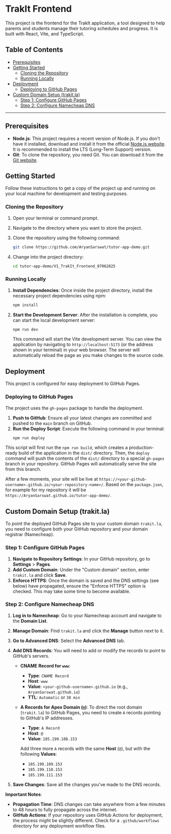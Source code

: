 # TrakIt Frontend

This project is the frontend for the TrakIt application, a tool designed to help parents and students manage their tutoring schedules and progress. It is built with React, Vite, and TypeScript.

## Table of Contents

- [Prerequisites](#prerequisites)
- [Getting Started](#getting-started)
  - [Cloning the Repository](#cloning-the-repository)
  - [Running Locally](#running-locally)
- [Deployment](#deployment)
  - [Deploying to GitHub Pages](#deploying-to-github-pages)
- [Custom Domain Setup (trakit.la)](#custom-domain-setup-trakitla)
  - [Step 1: Configure GitHub Pages](#step-1-configure-github-pages)
  - [Step 2: Configure Namecheap DNS](#step-2-configure-namecheap-dns)

---

## Prerequisites

- **Node.js**: This project requires a recent version of Node.js. If you don't have it installed, download and install it from the official [Node.js website](https://nodejs.org/). It is recommended to install the LTS (Long-Term Support) version.
- **Git**: To clone the repository, you need Git. You can download it from the [Git website](https://git-scm.com/).

## Getting Started

Follow these instructions to get a copy of the project up and running on your local machine for development and testing purposes.

### Cloning the Repository

1.  Open your terminal or command prompt.
2.  Navigate to the directory where you want to store the project.
3.  Clone the repository using the following command:

    ```bash
    git clone https://github.com/AryanSarswat/tutor-app-demo.git
    ```

4.  Change into the project directory:
    ```bash
    cd tutor-app-demo/V1_TrakIt_Frontend_07062025
    ```

### Running Locally

1.  **Install Dependencies**: Once inside the project directory, install the necessary project dependencies using npm:
    ```bash
    npm install
    ```
2.  **Start the Development Server**: After the installation is complete, you can start the local development server:
    ```bash
    npm run dev
    ```
    This command will start the Vite development server. You can view the application by navigating to `http://localhost:5173` (or the address shown in your terminal) in your web browser. The server will automatically reload the page as you make changes to the source code.

## Deployment

This project is configured for easy deployment to GitHub Pages.

### Deploying to GitHub Pages

The project uses the `gh-pages` package to handle the deployment.

1.  **Push to GitHub**: Ensure all your latest changes are committed and pushed to the `main` branch on GitHub.
2.  **Run the Deploy Script**: Execute the following command in your terminal:
    ```bash
    npm run deploy
    ```
This script will first run the `npm run build`, which creates a production-ready build of the application in the `dist/` directory. Then, the `deploy` command will push the contents of the `dist/` directory to a special `gh-pages` branch in your repository. GitHub Pages will automatically serve the site from this branch.

After a few moments, your site will be live at `https://<your-github-username>.github.io/<your-repository-name>/`. Based on the `package.json`, for example for my repository it will be `https://AryanSarswat.github.io/tutor-app-demo/`.

## Custom Domain Setup (trakit.la)

To point the deployed GitHub Pages site to your custom domain `trakit.la`, you need to configure both your GitHub repository and your domain registrar (Namecheap).

### Step 1: Configure GitHub Pages

1.  **Navigate to Repository Settings**: In your GitHub repository, go to **Settings** > **Pages**.
2.  **Add Custom Domain**: Under the "Custom domain" section, enter `trakit.la` and click **Save**.
3.  **Enforce HTTPS**: Once the domain is saved and the DNS settings (see below) have propagated, ensure the "Enforce HTTPS" option is checked. This may take some time to become available.

### Step 2: Configure Namecheap DNS

1.  **Log in to Namecheap**: Go to your Namecheap account and navigate to the **Domain List**.
2.  **Manage Domain**: Find `trakit.la` and click the **Manage** button next to it.
3.  **Go to Advanced DNS**: Select the **Advanced DNS** tab.
4.  **Add DNS Records**: You will need to add or modify the records to point to GitHub's servers.

    - **CNAME Record for `www`**:
      - **Type**: `CNAME Record`
      - **Host**: `www`
      - **Value**: `<your-github-username>.github.io` (e.g., `AryanSarswat.github.io`)
      - **TTL**: `Automatic` or `30 min`

    - **A Records for Apex Domain (`@`)**: To direct the root domain (`trakit.la`) to GitHub Pages, you need to create `A` records pointing to GitHub's IP addresses.
      - **Type**: `A Record`
      - **Host**: `@`
      - **Value**: `185.199.108.153`

      Add three more `A` records with the same **Host** (`@`), but with the following **Values**:
      - `185.199.109.153`
      - `185.199.110.153`
      - `185.199.111.153`

5.  **Save Changes**: Save all the changes you've made to the DNS records.

**Important Notes**:
- **Propagation Time**: DNS changes can take anywhere from a few minutes to 48 hours to fully propagate across the internet.
- **GitHub Actions**: If your repository uses GitHub Actions for deployment, the process might be slightly different. Check for a `.github/workflows` directory for any deployment workflow files.
